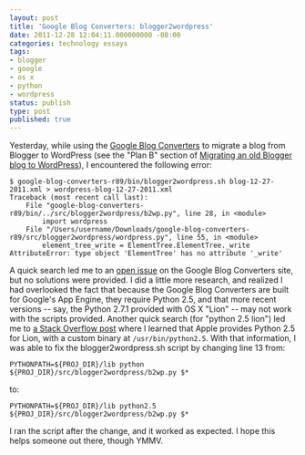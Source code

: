 ```yaml
---
layout: post
title: 'Google Blog Converters: blogger2wordpress'
date: 2011-12-28 12:04:11.000000000 -08:00
categories: technology essays
tags:
- blogger
- google
- os x
- python
- wordpress
status: publish
type: post
published: true
---
```

Yesterday, while using the [Google Blog Converters](http://code.google.com/p/google-blog-converters-appengine) to migrate a blog from Blogger to WordPress (see the "Plan B" section of [Migrating an old Blogger blog to WordPress](http://artlung.com/blog/2010/03/02/migrating-an-old-blogger-blog-to-wordpress/)), I encountered the following error:

	$ google-blog-converters-r89/bin/blogger2wordpress.sh blog-12-27-2011.xml > wordpress-blog-12-27-2011.xml
	Traceback (most recent call last):
		File "google-blog-converters-r89/bin/../src/blogger2wordpress/b2wp.py", line 28, in <module>
			import wordpress
		File "/Users/username/Downloads/google-blog-converters-r89/src/blogger2wordpress/wordpress.py", line 55, in <module>
			element_tree_write = ElementTree.ElementTree._write
	AttributeError: type object 'ElementTree' has no attribute '_write'

A quick search led me to an [open issue](http://code.google.com/p/google-blog-converters-appengine/issues/detail?id=77) on the Google Blog Converters site, but no solutions were provided. I did a little more research, and realized I had overlooked the fact that because the Google Blog Converters are built for Google's App Engine, they require Python 2.5, and that more recent versions -- say, the Python 2.7.1 provided with OS X "Lion" -- may not work with the scripts provided. Another quick search (for "python 2.5 lion") led me to [a Stack Overflow post](http://stackoverflow.com/questions/6920278/configuring-python-for-gae-with-lion) where I learned that Apple provides Python 2.5 for Lion, with a custom binary at `/usr/bin/python2.5`. With that information, I was able to fix the blogger2wordpress.sh script by changing line 13 from:

	PYTHONPATH=${PROJ_DIR}/lib python ${PROJ_DIR}/src/blogger2wordpress/b2wp.py $*

to:

	PYTHONPATH=${PROJ_DIR}/lib python2.5 ${PROJ_DIR}/src/blogger2wordpress/b2wp.py $*

I ran the script after the change, and it worked as expected. I hope this helps someone out there, though YMMV.
